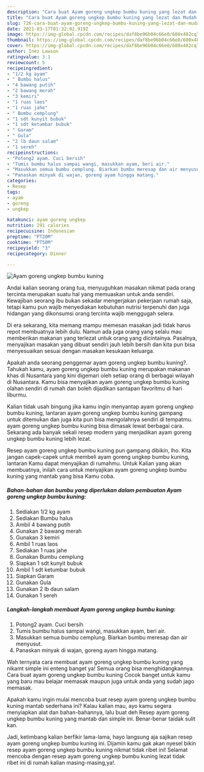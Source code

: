 ```yaml
---
description: "Cara buat Ayam goreng ungkep bumbu kuning yang lezat dan Mudah Dibuat"
title: "Cara buat Ayam goreng ungkep bumbu kuning yang lezat dan Mudah Dibuat"
slug: 726-cara-buat-ayam-goreng-ungkep-bumbu-kuning-yang-lezat-dan-mudah-dibuat
date: 2021-03-17T01:32:02.919Z
image: https://img-global.cpcdn.com/recipes/daf8be96b04c66e0/680x482cq70/ayam-goreng-ungkep-bumbu-kuning-foto-resep-utama.jpg
thumbnail: https://img-global.cpcdn.com/recipes/daf8be96b04c66e0/680x482cq70/ayam-goreng-ungkep-bumbu-kuning-foto-resep-utama.jpg
cover: https://img-global.cpcdn.com/recipes/daf8be96b04c66e0/680x482cq70/ayam-goreng-ungkep-bumbu-kuning-foto-resep-utama.jpg
author: Inez Lawson
ratingvalue: 3.1
reviewcount: 5
recipeingredient:
- "1/2 kg ayam"
- " Bumbu halus"
- "4 bawang putih"
- "2 bawang merah"
- "3 kemiri"
- "1 ruas laos"
- "1 ruas jahe"
- " Bumbu cemplung"
- "1 sdt kunyit bubuk"
- "1 sdt ketumbar bubuk"
- " Garam"
- " Gula"
- "2 lb daun salam"
- "1 sereh"
recipeinstructions:
- "Potong2 ayam. Cuci bersih"
- "Tumis bumbu halus sampai wangi, masukkan ayam, beri air."
- "Masukkan semua bumbu cemplung. Biarkan bumbu meresap dan air menyusut."
- "Panaskan minyak di wajan, goreng ayam hingga matang."
categories:
- Resep
tags:
- ayam
- goreng
- ungkep

katakunci: ayam goreng ungkep 
nutrition: 291 calories
recipecuisine: Indonesian
preptime: "PT20M"
cooktime: "PT50M"
recipeyield: "3"
recipecategory: Dinner

---
```



![Ayam goreng ungkep bumbu kuning](https://img-global.cpcdn.com/recipes/daf8be96b04c66e0/680x482cq70/ayam-goreng-ungkep-bumbu-kuning-foto-resep-utama.jpg)

Andai kalian seorang orang tua, menyuguhkan masakan nikmat pada orang tercinta merupakan suatu hal yang memuaskan untuk anda sendiri. Kewajiban seorang ibu bukan sekadar mengerjakan pekerjaan rumah saja, tetapi kamu pun wajib menyediakan kebutuhan nutrisi terpenuhi dan juga hidangan yang dikonsumsi orang tercinta wajib menggugah selera.

Di era  sekarang, kita memang mampu memesan masakan jadi tidak harus repot membuatnya lebih dulu. Namun ada juga orang yang selalu mau memberikan makanan yang terlezat untuk orang yang dicintainya. Pasalnya, menyajikan masakan yang dibuat sendiri jauh lebih bersih dan kita pun bisa menyesuaikan sesuai dengan masakan kesukaan keluarga. 



Apakah anda seorang penggemar ayam goreng ungkep bumbu kuning?. Tahukah kamu, ayam goreng ungkep bumbu kuning merupakan makanan khas di Nusantara yang kini digemari oleh setiap orang di berbagai wilayah di Nusantara. Kamu bisa menyajikan ayam goreng ungkep bumbu kuning olahan sendiri di rumah dan boleh dijadikan santapan favoritmu di hari liburmu.

Kalian tidak usah bingung jika kamu ingin menyantap ayam goreng ungkep bumbu kuning, lantaran ayam goreng ungkep bumbu kuning gampang untuk ditemukan dan juga kita pun bisa mengolahnya sendiri di tempatmu. ayam goreng ungkep bumbu kuning bisa dimasak lewat berbagai cara. Sekarang ada banyak sekali resep modern yang menjadikan ayam goreng ungkep bumbu kuning lebih lezat.

Resep ayam goreng ungkep bumbu kuning pun gampang dibikin, lho. Kita jangan capek-capek untuk membeli ayam goreng ungkep bumbu kuning, lantaran Kamu dapat menyajikan di rumahmu. Untuk Kalian yang akan membuatnya, inilah cara untuk menyajikan ayam goreng ungkep bumbu kuning yang mantab yang bisa Kamu coba.

<!--inarticleads1-->

##### Bahan-bahan dan bumbu yang diperlukan dalam pembuatan Ayam goreng ungkep bumbu kuning:

1. Sediakan 1/2 kg ayam
1. Sediakan  Bumbu halus
1. Ambil 4 bawang putih
1. Gunakan 2 bawang merah
1. Gunakan 3 kemiri
1. Ambil 1 ruas laos
1. Sediakan 1 ruas jahe
1. Gunakan  Bumbu cemplung
1. Siapkan 1 sdt kunyit bubuk
1. Ambil 1 sdt ketumbar bubuk
1. Siapkan  Garam
1. Gunakan  Gula
1. Gunakan 2 lb daun salam
1. Gunakan 1 sereh




<!--inarticleads2-->

##### Langkah-langkah membuat Ayam goreng ungkep bumbu kuning:

1. Potong2 ayam. Cuci bersih
1. Tumis bumbu halus sampai wangi, masukkan ayam, beri air.
1. Masukkan semua bumbu cemplung. Biarkan bumbu meresap dan air menyusut.
1. Panaskan minyak di wajan, goreng ayam hingga matang.




Wah ternyata cara membuat ayam goreng ungkep bumbu kuning yang nikamt simple ini enteng banget ya! Semua orang bisa menghidangkannya. Cara buat ayam goreng ungkep bumbu kuning Cocok banget untuk kamu yang baru mau belajar memasak maupun juga untuk anda yang sudah jago memasak.

Apakah kamu ingin mulai mencoba buat resep ayam goreng ungkep bumbu kuning mantab sederhana ini? Kalau kalian mau, ayo kamu segera menyiapkan alat dan bahan-bahannya, lalu buat deh Resep ayam goreng ungkep bumbu kuning yang mantab dan simple ini. Benar-benar taidak sulit kan. 

Jadi, ketimbang kalian berfikir lama-lama, hayo langsung aja sajikan resep ayam goreng ungkep bumbu kuning ini. Dijamin kamu gak akan nyesel bikin resep ayam goreng ungkep bumbu kuning nikmat tidak ribet ini! Selamat mencoba dengan resep ayam goreng ungkep bumbu kuning lezat tidak ribet ini di rumah kalian masing-masing,ya!.

